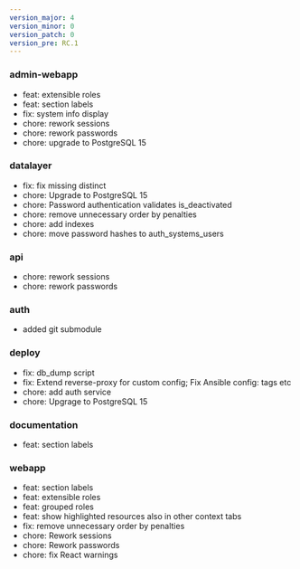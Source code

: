 ```yaml
---
version_major: 4
version_minor: 0
version_patch: 0
version_pre: RC.1
---
```


### admin-webapp
     
- feat: extensible roles
- feat: section labels
- fix: system info display
- chore: rework sessions
- chore: rework passwords
- chore: upgrade to PostgreSQL 15

### datalayer

- fix: fix missing distinct
- chore: Upgrade to PostgreSQL 15
- chore: Password authentication validates is_deactivated
- chore: remove unnecessary order by penalties
- chore: add indexes
- chore: move password hashes to auth_systems_users

### api
     
- chore: rework sessions
- chore: rework passwords

### auth

- added git submodule
     
### deploy
     
- fix: db_dump script
- fix: Extend reverse-proxy for custom config; Fix Ansible config: tags etc
- chore: add auth service
- chore: Upgrage to PostgreSQL 15

### documentation
     
- feat: section labels

### webapp
     
- feat: section labels
- feat: extensible roles
- feat: grouped roles
- feat: show highlighted resources also in other context tabs
- fix: remove unnecessary order by penalties
- chore: Rework sessions
- chore: Rework passwords
- chore: fix React warnings
